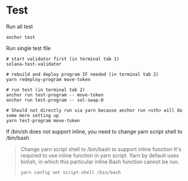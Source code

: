 # Test
Run all test
```
anchor test
```

Run single test file
```
# start validator first (in terminal tab 1)
solana-test-validator

# rebuild and deploy program IF needed (in terminal tab 2)
yarn redeploy-program move-token

# run test (in terminal tab 2)
anchor run test-program -- move-token
anchor run test-program -- sol-swap-0

# Should not directly run via yarn because anchor run <sth> will do some more setting up
yarn test-program move-token
```

If /bin/sh does not support inline, you need to change yarn script shell to /bin/bash
> Change yarn script shell to /bin/bash to support inline function
> It's required to use inline function in yarn script.
> Yarn by default uses bin\sh, in which this particular inline Bash function cannot be run.
> 
> ```
> yarn config set script-shell /bin/bash
> ```
